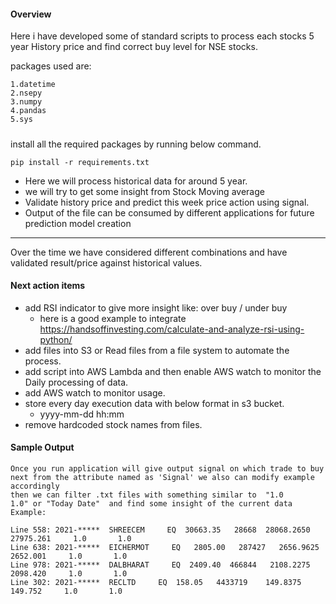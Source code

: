 #### Overview
Here i have developed some of standard scripts to process each stocks 5 year History price and find correct buy level for NSE stocks. 

packages used are:

    1.datetime
    2.nsepy
    3.numpy
    4.pandas
    5.sys

#####
install all the required packages by running below command.

    pip install -r requirements.txt

- Here we will process historical data for around 5 year.
- we will try to get some insight from Stock Moving average
- Validate history price and predict this week price action using signal.
- Output of the file can be consumed by different applications for future prediction model creation

-------------------------------------------------------
Over the time we have considered different combinations and have validated result/price against historical values.

#### Next action items
   - add RSI indicator to give more insight like: over buy / under buy
      - here is a good example to integrate https://handsoffinvesting.com/calculate-and-analyze-rsi-using-python/
   - add files into S3 or Read files from a file system to automate the process. 
   - add script into AWS Lambda and then enable AWS watch to monitor the Daily processing of data.
   - add AWS watch to monitor usage.
   - store every day execution data with below format in s3 bucket.
      - yyyy-mm-dd hh:mm     
   - remove hardcoded stock names from files.
   

#### Sample Output
    Once you run application will give output signal on which trade to buy next from the attribute named as 'Signal' we also can modify example accordingly
    then we can filter .txt files with something similar to  "1.0       1.0" or "Today Date"  and find some insight of the current data
    Example:

    Line 558: 2021-*****  SHREECEM     EQ  30663.35   28668  28068.2650   27975.261     1.0       1.0
    Line 638: 2021-*****  EICHERMOT     EQ   2805.00   287427   2656.9625    2652.001     1.0       1.0
    Line 978: 2021-*****  DALBHARAT     EQ  2409.40  466844   2108.2275    2098.420     1.0       1.0
    Line 302: 2021-*****  RECLTD     EQ  158.05   4433719    149.8375     149.752     1.0       1.0
